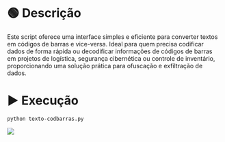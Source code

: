 # 🟢 Descrição
Este script oferece uma interface simples e eficiente para converter textos em códigos de barras e vice-versa. Ideal para quem precisa codificar dados de forma rápida ou decodificar informações de códigos de barras em projetos de logística, segurança cibernética ou controle de inventário, proporcionando uma solução prática para ofuscação e exfiltração de dados.

# ▶ Execução
```
python texto-codbarras.py
```

![](https://www.100security.com.br/images/texto-codbarras.png)
